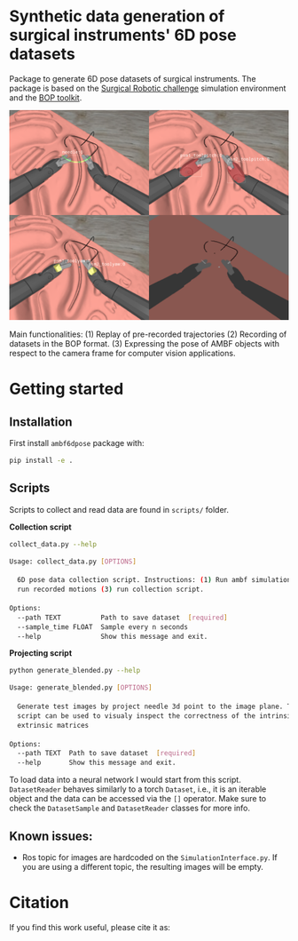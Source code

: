 # Synthetic data generation of surgical instruments' 6D pose datasets​ 

Package to generate 6D pose datasets of surgical instruments. The package is based on the [Surgical Robotic challenge][1] simulation environment and the [BOP toolkit][2].

<p align="center">
<img src="./docs/imgs/main_fig.png" width="700">
</p>

[1]: https://github.com/surgical-robotics-ai/surgical_robotics_challenge
[2]: https://github.com/thodan/bop_toolkit 

Main functionalities:
(1) Replay of pre-recorded trajectories 
(2) Recording of datasets in the BOP format.
(3) Expressing the pose of AMBF objects with respect to the camera frame for computer vision applications.

# Getting started

## Installation

First install `ambf6dpose` package with:
```bash
pip install -e .
```

## Scripts
Scripts to collect and read data are found in `scripts/` folder.

**Collection script**
```bash
collect_data.py --help
```

```bash
Usage: collect_data.py [OPTIONS]

  6D pose data collection script. Instructions: (1) Run ambf simulation (2)
  run recorded motions (3) run collection script.

Options:
  --path TEXT          Path to save dataset  [required]
  --sample_time FLOAT  Sample every n seconds
  --help               Show this message and exit.
```


**Projecting script**
```bash
python generate_blended.py --help
```

```bash
Usage: generate_blended.py [OPTIONS]

  Generate test images by project needle 3d point to the image plane. This
  script can be used to visualy inspect the correctness of the intrinsic and
  extrinsic matrices

Options:
  --path TEXT  Path to save dataset  [required]
  --help       Show this message and exit.
```

To load data into a neural network I would start from this script. `DatasetReader` behaves similarly to a torch `Dataset`, i.e., it is an iterable object and the data can be accessed via the `[]` operator. Make sure to check the `DatasetSample` and `DatasetReader` classes for more info.

## Known issues:

* Ros topic for images are hardcoded on the `SimulationInterface.py`. If you are using a different topic, the resulting images will be empty.

# Citation
If you find this work useful, please cite it as:

```bibtex

```
